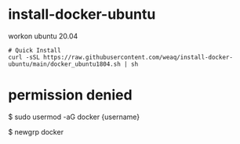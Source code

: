 # install-docker-ubuntu
workon ubuntu 20.04
```
# Quick Install
curl -sSL https://raw.githubusercontent.com/weaq/install-docker-ubuntu/main/docker_ubuntu1804.sh | sh
```
# permission denied
$ sudo usermod -aG docker {username}

$ newgrp docker
